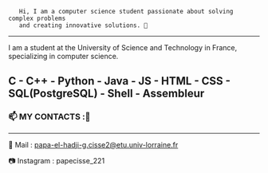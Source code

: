        Hi, I am a computer science student passionate about solving complex problems 
       and creating innovative solutions. 👋
_________________________________________________________________________________________________________________________
I am a student at the University of Science and Technology in France, specializing in computer science.

## C - C++ - Python - Java - JS - HTML - CSS - SQL(PostgreSQL) - Shell - Assembleur

### 📫 MY CONTACTS :💬
_________________________________________________________________________________________________________________________
📧 Mail : papa-el-hadji-g.cisse2@etu.univ-lorraine.fr

📷 Instagram : papecisse_221

<!--
**Cisse2003/Cisse2003** is a ✨ _special_ ✨ repository because its `README.md` (this file) appears on your GitHub profile.

Here are some ideas to get you started:

- 🔭 I’m currently working on ...
- 🌱 I’m currently learning ...
- 👯 I’m looking to collaborate on ...
- 🤔 I’m looking for help with ...
- 💬 Ask me about ...
- 📫 How to reach me: ...
- 😄 Pronouns: ...
- ⚡ Fun fact: ...
-->
